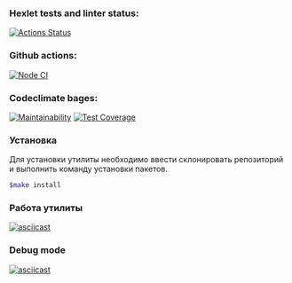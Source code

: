 ### Hexlet tests and linter status:
[![Actions Status](https://github.com/ArsenyKonkolovich/backend-project-lvl3/workflows/hexlet-check/badge.svg)](https://github.com/ArsenyKonkolovich/backend-project-lvl3/actions)
### Github actions:
[![Node CI](https://github.com/ArsenyKonkolovich/backend-project-lvl3/actions/workflows/nodeJS.yml/badge.svg)](https://github.com/ArsenyKonkolovich/backend-project-lvl3/actions/workflows/nodeJS.yml)

### Codeclimate bages:
[![Maintainability](https://api.codeclimate.com/v1/badges/7f134787a427157ce8c8/maintainability)](https://codeclimate.com/github/ArsenyKonkolovich/backend-project-lvl3/maintainability)
[![Test Coverage](https://api.codeclimate.com/v1/badges/7f134787a427157ce8c8/test_coverage)](https://codeclimate.com/github/ArsenyKonkolovich/backend-project-lvl3/test_coverage)

### Установка
Для установки утилиты необходимо ввести склонировать репозиторий и выполнить команду установки пакетов.
```bash
$make install
```
### Работа утилиты
[![asciicast](https://asciinema.org/a/ioZxspAYCFfYedxYsODdiDM0W.svg)](https://asciinema.org/a/ioZxspAYCFfYedxYsODdiDM0W)

### Debug mode
[![asciicast](https://asciinema.org/a/0PPCfBoRFPu2yVJHFBQKmVrKr.svg)](https://asciinema.org/a/0PPCfBoRFPu2yVJHFBQKmVrKr)